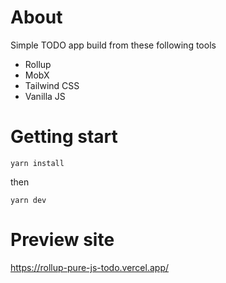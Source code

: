 # About
Simple TODO app build from these following tools
- Rollup
- MobX
- Tailwind CSS
- Vanilla JS


# Getting start

`yarn install`

then

`yarn dev`

# Preview site
https://rollup-pure-js-todo.vercel.app/



